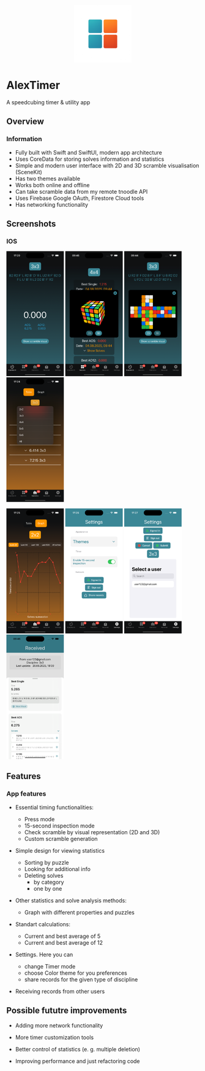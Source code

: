 <div align="center">
<img src="https://github.com/axneo27/AlexTimerApp/blob/main/.github/v2images/AlexTimerIcon.png?raw=true" alt="timer orange" width="150"/>
</div>

# AlexTimer
A speedcubing timer & utility app

## Overview
### Information

* Fully built with Swift and SwiftUI, modern app architecture
* Uses CoreData for storing solves information and statistics
* Simple and modern user interface with 2D and 3D scramble visualisation (SceneKit)
* Has two themes available
* Works both online and offline
* Can take scramble data from my remote tnoodle API
* Uses Firebase Google OAuth, Firestore Cloud tools
* Has networking functionality

## Screenshots
### IOS 

<img src="https://github.com/axneo27/AlexTimerApp/blob/main/.github/v2images/Simulator%20Screenshot%20-%20iPhone%2016%20-%202025-06-20%20at%2017.20.54.png?raw=true" alt="timer orange" width="150"/> <img src="https://github.com/axneo27/AlexTimerApp/blob/main/.github/v2images/2d.png?raw=true" alt="timer puzzles" width="150"/> <img src="https://github.com/axneo27/AlexTimerApp/blob/main/.github/v2images/3d.png?raw=true" alt="timer puzzles" width="150"/> <img src="https://github.com/axneo27/AlexTimerApp/blob/main/.github/v2images/Simulator%20Screenshot%20-%20iPhone%2016%20-%202025-06-20%20at%2017.24.54.png?raw=true" alt="timer puzzles" width="150"/>


<img src="https://github.com/axneo27/AlexTimerApp/blob/main/.github/v2images/Simulator%20Screenshot%20-%20iPhone%2016%20-%202025-06-20%20at%2017.25.06.png?raw=true" alt="timer puzzles" width="150"/> <img src="https://github.com/axneo27/AlexTimerApp/blob/main/.github/v2images/Simulator%20Screenshot%20-%20iPhone%2016%20-%202025-06-20%20at%2017.26.46.png?raw=true" alt="timer puzzles" width="150"/> <img src="https://github.com/axneo27/AlexTimerApp/blob/main/.github/v2images/Simulator%20Screenshot%20-%20iPhone%2016%20-%202025-06-20%20at%2017.27.06.png?raw=true" alt="timer puzzles" width="150"/> <img src="https://github.com/axneo27/AlexTimerApp/blob/main/.github/v2images/received_new.png?raw=true" alt="timer puzzles" width="150"/>

## Features
### App features

* Essential timing functionalities:
  * Press mode
  * 15-second inspection mode
  * Check scramble by visual representation (2D and 3D)
  * Custom scramble generation

* Simple design for viewing statistics
  * Sorting by puzzle
  * Looking for additional info
  * Deleting solves 
    * by category
    * one by one

* Other statistics and solve analysis methods:
  * Graph with different properties and puzzles

* Standart calculations:
  * Current and best average of 5
  * Current and best average of 12

* Settings. Here you can
  * change Timer mode
  * choose Color theme for you preferences
  * share records for the given type of discipline

* Receiving records from other users

## Possible fututre improvements
* Adding more network functionality

* More timer customization tools

* Better control of statistics (e. g. multiple deletion)

* Improving performance and just refactoring code 
